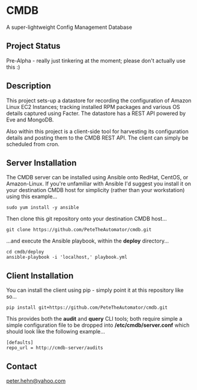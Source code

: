 CMDB
====

A super-lightweight Config Management Database


Project Status
--------------

Pre-Alpha - really just tinkering at the moment; please don't actually use this :)


Description
-----------

This project sets-up a datastore for recording the configuration of Amazon Linux EC2 Instances; tracking installed RPM packages and various OS details captured using Facter.  The datastore has a REST API powered by Eve and MongoDB.

Also within this project is a client-side tool for harvesting its configuration details and posting them to the CMDB REST API.  The client can simply be scheduled from cron.


Server Installation
-------------------

The CMDB server can be installed using Ansible onto RedHat, CentOS, or Amazon-Linux.  If you're unfamiliar with Ansible I'd suggest you install it on your destination CMDB host for simplicity (rather than your workstation) using this example...

    sudo yum install -y ansible
    
Then clone this git repository onto your destination CMDB host...

    git clone https://github.com/PeteTheAutomator/cmdb.git
    
...and execute the Ansible playbook, within the **deploy** directory...

    cd cmdb/deploy
    ansible-playbook -i 'localhost,' playbook.yml


Client Installation
-------------------

You can install the client using pip - simply point it at this repository like so...

    pip install git+https://github.com/PeteTheAutomator/cmdb.git
    
This provides both the **audit** and **query** CLI tools; both require simple a simple configuration file to be dropped into **/etc/cmdb/server.conf** which should look like the following example...

    [defaults]
    repo_url = http://cmdb-server/audits


Contact
-------

peter.hehn@yahoo.com